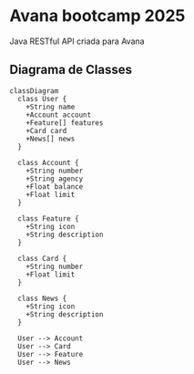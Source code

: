 # Avana bootcamp 2025
Java RESTful API criada para Avana 

## Diagrama de Classes

```mermaid
classDiagram
  class User {
    +String name
    +Account account
    +Feature[] features
    +Card card
    +News[] news
  }

  class Account {
    +String number
    +String agency
    +Float balance
    +Float limit
  }

  class Feature {
    +String icon
    +String description
  }

  class Card {
    +String number
    +Float limit
  }

  class News {
    +String icon
    +String description
  }

  User --> Account
  User --> Card
  User --> Feature
  User --> News
```
